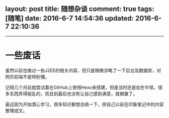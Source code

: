 layout: post
title: 随想杂谈
comment: true
tags: [随笔]
date: 2016-6-7 14:54:36
updated: 2016-6-7 22:10:36
---

------
# 一些废话
虽然以前也做过一些J2EE的相关内容，但只是稍微涉略了一下后台及数据库，对网页前端不是特别懂。

记得几个月前就尝试着在GitHub上使用Hexo来搭建，但是当时还是初生牛犊，很多东西弄得挺乱的，而且到最后也没有让自己感到满意，就搁置了。

最近因为开始潜心学习，很多知识都想总结一下，把自己以前在印象笔记中的内容整理成文。

<!-- more -->

